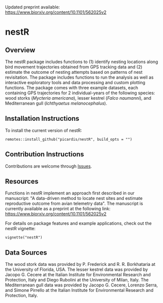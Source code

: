 Updated preprint available: https://www.biorxiv.org/content/10.1101/562025v2

# nestR

## Overview

The nestR package includes functions to (1) identify nesting locations along bird movement trajectories obtained from GPS tracking data and (2) estimate the outcome of nesting attempts based on patterns of nest revisitation. The package includes functions to run the analysis as well as interactive exploratory tools and data processing and custom plotting functions. The package comes with three example datasets, each containing GPS trajectories for 2 individual-years of the following species: wood storks (*Mycteria americana*), lesser kestrel (*Falco naumanni*), and Mediterranean gull (*Ichthyaetus melanocephalus*). 

## Installation Instructions

To install the current version of nestR:
  
`remotes::install_github("picardis/nestR", build_opts = "")`

## Contribution Instructions

Contributions are welcome through [Issues](https://github.com/picardis/nestR/issues).

## Resources

Functions in nestR implement an approach first described in our manuscript: "A data-driven method to locate nest sites and estimate reproductive outcome from avian telemetry data". The manuscript is currently available as a preprint at the following link: https://www.biorxiv.org/content/10.1101/562025v2

For details on package features and example applications, check out the nestR vignette:

`vignette("nestR")`

## Data Sources

The wood stork data was provided by P. Frederick and R. R. Borkhataria at the University of Florida, USA.
The lesser kestrel data was provided by Jacopo G. Cecere at the Italian Institute for Environmental Research and Protection, Italy and Diego Rubolini at the University of Milan, Italy. 
The Mediterranean gull data was provided by Jacopo G. Cecere, Lorenzo Serra, and Simone Pirrello at the Italian Institute for Environmental Research and Protection, Italy.
